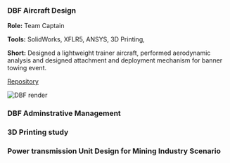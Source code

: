 ### DBF Aircraft Design

**Role:** Team Captain

**Tools:** SolidWorks, XFLR5, ANSYS, 3D Printing, 

**Short:** Designed a lightweight trainer aircraft, performed aerodynamic analysis and designed attachment and deployment mechanism for banner towing event.

[Repository](https://github.com/Leilazehui/DBF-AIAA)


![DBF render](/assets/images/dbf-render.jpg)

### DBF Adminstrative Management

### 3D Printing study

### Power transmission Unit Design for Mining Industry Scenario
